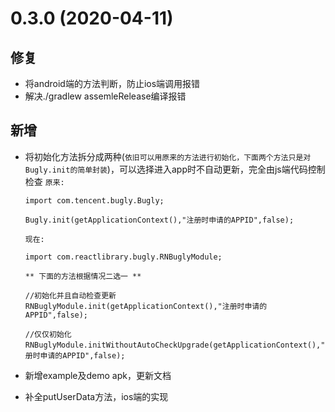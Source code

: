 # 0.3.0 (2020-04-11)


## 修复

* 将android端的方法判断，防止ios端调用报错
* 解决./gradlew assemleRelease编译报错


## 新增

* 将初始化方法拆分成两种(`依旧可以用原来的方法进行初始化，下面两个方法只是对Bugly.init的简单封装`)，可以选择进入app时不自动更新，完全由js端代码控制检查
    `原来:`
    ```
    import com.tencent.bugly.Bugly;

    Bugly.init(getApplicationContext(),"注册时申请的APPID",false);
    ```


    `现在:`
    ```
    import com.reactlibrary.bugly.RNBuglyModule;

    ** 下面的方法根据情况二选一 **

    //初始化并且自动检查更新
    RNBuglyModule.init(getApplicationContext(),"注册时申请的APPID",false);

    //仅仅初始化
    RNBuglyModule.initWithoutAutoCheckUpgrade(getApplicationContext(),"注册时申请的APPID",false);
    ```
* 新增example及demo apk，更新文档
* 补全putUserData方法，ios端的实现